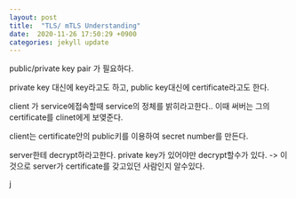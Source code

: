```yaml
---
layout: post
title:  "TLS/ mTLS Understanding"
date:  2020-11-26 17:50:29 +0900 
categories: jekyll update
---
```


public/private key pair 가 필요하다.

private key 대신에 key라고도 하고, 
public key대신에 certificate라고도 한다.

client 가 service에접속할때 service의 정체를 밝히라고한다.. 이때 써버는 그의 certificate를 clinet에게 보옂준다.

client는  certificate안의 public키를 이용하여 secret number를 만든다.

server한테 decrypt하라고한다. private key가 있어야만 decrypt할수가 있다. -> 이것으로 server가 certificate를 갖고있던 사람인지 알수있다. 

j
